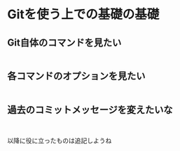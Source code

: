 Gitを使う上での基礎の基礎
=====

## Git自体のコマンドを見たい
```$git <Enter>
```

## 各コマンドのオプションを見たい
```$git <command> -h <Enter>
```

## 過去のコミットメッセージを変えたいな
```$git <commit> --amend
```
```$git <push> -f "reoisitory" "ref"
```

以降に役に立ったものは追記しようね
